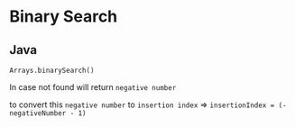 # Binary Search
## Java
```
Arrays.binarySearch()
```
In case not found will return `negative number`

to convert this `negative number` to `insertion index` => `insertionIndex = (-negativeNumber - 1)`